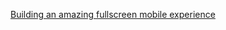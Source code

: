 [Building an amazing fullscreen mobile experience](http://www.html5rocks.com/en/mobile/fullscreen/)
